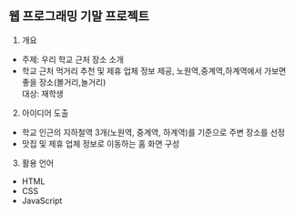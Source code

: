 ## 웹 프로그래밍 기말 프로젝트 

1) 개요
- 주제: 우리 학교 근처 장소 소개
- 학교 근처 먹거리 추천 및 제휴 업체 정보 제공, 노원역,중계역,하계역에서 가보면 좋을 장소(볼거리,놀거리)  
대상: 재학생

2) 아이디어 도출  
- 학교 인근의 지하철역 3개(노원역, 중계역, 하계역)를 기준으로 주변 장소를 선정  
- 맛집 및 제휴 업체 정보로 이동하는 홈 화면 구성  


3) 활용 언어  
- HTML
- CSS
- JavaScript
